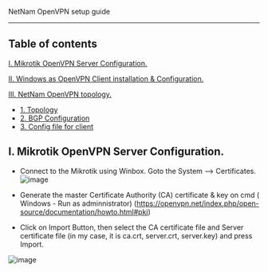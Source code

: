 NetNam OpenVPN setup guide

----
## Table of contents

[I. Mikrotik OpenVPN Server Configuration.](#openvpnserver)

[II. Windows as OpenVPN Client installation & Configuration.](#openvpnclient)
	
[III. NetNam OpenVPN topology.](#netnamvpn)
- [1. Topology](#topo)
- [2. BGP Configuration](#bgpconfig)
- [3. Config file for client](#clientconfigfile)

<a name="openvpnserver"></a>
## I. Mikrotik OpenVPN Server Configuration.
- Connect to the Mikrotik using Winbox.  Goto the System —> Certificates.
![image](https://user-images.githubusercontent.com/31034437/30104784-d3313894-9320-11e7-994c-e29ec0242768.png)

- Generate the master Certificate Authority (CA) certificate & key on cmd ( Windows - Run as adminnistrator) (https://openvpn.net/index.php/open-source/documentation/howto.html#pki)

- Click on Import Button, then select the CA certificate file and Server certificate file (in my case, it is ca.crt, server.crt, server.key) and press Import.

![image](https://user-images.githubusercontent.com/31034437/30104927-37e213bc-9321-11e7-9339-41cbb71a44e9.png)
